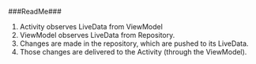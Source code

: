 
###ReadMe###
1. Activity observes LiveData from ViewModel
2. ViewModel observes LiveData from Repository. 
3. Changes are made in the repository, which are pushed to its LiveData. 
4. Those changes are delivered to the Activity (through the ViewModel).